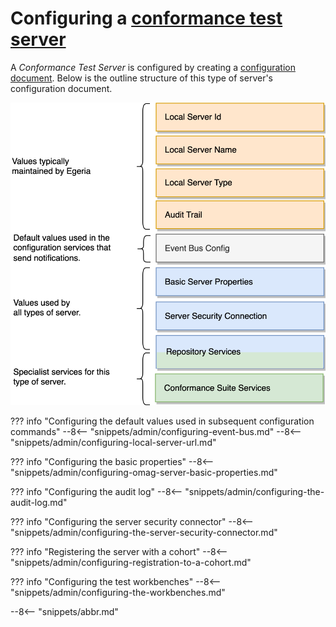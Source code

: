 <!-- SPDX-License-Identifier: CC-BY-4.0 -->
<!-- Copyright Contributors to the Egeria project. -->

# Configuring a [conformance test server](/concepts/conformance-test-server)

A *Conformance Test Server* is configured by creating a [configuration document](/concepts/configuration-document).  Below is the outline structure of this type of server's configuration document.

![Configuration for a conformance test server](conformance-test-server-config.svg)

??? info "Configuring the default values used in subsequent configuration commands"
    --8<-- "snippets/admin/configuring-event-bus.md"
    --8<-- "snippets/admin/configuring-local-server-url.md"

??? info "Configuring the basic properties"
    --8<-- "snippets/admin/configuring-omag-server-basic-properties.md"

??? info "Configuring the audit log"
    --8<-- "snippets/admin/configuring-the-audit-log.md"

??? info "Configuring the server security connector"
    --8<-- "snippets/admin/configuring-the-server-security-connector.md"

??? info "Registering the server with a cohort"
    --8<-- "snippets/admin/configuring-registration-to-a-cohort.md"

??? info "Configuring the test workbenches"
    --8<-- "snippets/admin/configuring-the-workbenches.md"

--8<-- "snippets/abbr.md"
